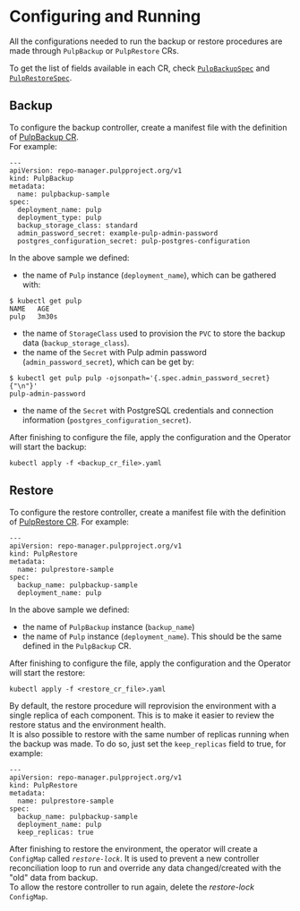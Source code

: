 # Configuring and Running


All the configurations needed to run the backup or restore procedures are made through `PulpBackup` or `PulpRestore` CRs.

To get the list of fields available in each CR, check [`PulpBackupSpec`](/pulp_operator/backup/#pulpbackupspec) and [`PulpRestoreSpec`](/pulp_operator/restore/#pulprestorespec).

## Backup

To configure the backup controller, create a manifest file with the definition of [PulpBackup CR](/pulp_operator/backup/#pulpbackupspec).  
For example:
```
---
apiVersion: repo-manager.pulpproject.org/v1
kind: PulpBackup
metadata:
  name: pulpbackup-sample
spec:
  deployment_name: pulp
  deployment_type: pulp
  backup_storage_class: standard
  admin_password_secret: example-pulp-admin-password
  postgres_configuration_secret: pulp-postgres-configuration
```

In the above sample we defined:

* the name of `Pulp` instance (`deployment_name`), which can be gathered with:
```
$ kubectl get pulp
NAME   AGE
pulp   3m30s
```

* the name of `StorageClass` used to provision the `PVC` to store the backup data (`backup_storage_class`).
* the name of the `Secret` with Pulp admin password (`admin_password_secret`), which can be get by:
```
$ kubectl get pulp pulp -ojsonpath='{.spec.admin_password_secret}{"\n"}'
pulp-admin-password
```

* the name of the `Secret` with PostgreSQL credentials and connection information (`postgres_configuration_secret`).

After finishing to configure the file, apply the configuration and the Operator will start the backup:
```
kubectl apply -f <backup_cr_file>.yaml
```


## Restore


To configure the restore controller, create a manifest file with the definition of [PulpRestore CR](/pulp_operator/restore/#pulprestorespec).
For example:
```
---
apiVersion: repo-manager.pulpproject.org/v1
kind: PulpRestore
metadata:
  name: pulprestore-sample
spec:
  backup_name: pulpbackup-sample
  deployment_name: pulp
```

In the above sample we defined:

* the name of `PulpBackup` instance (`backup_name`)
* the name of `Pulp` instance (`deployment_name`). This should be the same defined in the `PulpBackup` CR.

After finishing to configure the file, apply the configuration and the Operator will start the restore:
```
kubectl apply -f <restore_cr_file>.yaml
```

By default, the restore procedure will reprovision the environment with a single replica of each component. This is to make it easier to review the restore status and the environment health.  
It is also possible to restore with the same number of replicas running when the backup was made. To do so, just set the `keep_replicas` field to true, for example:
```
---
apiVersion: repo-manager.pulpproject.org/v1
kind: PulpRestore
metadata:
  name: pulprestore-sample
spec:
  backup_name: pulpbackup-sample
  deployment_name: pulp
  keep_replicas: true
```


After finishing to restore the environment, the operator will create a `ConfigMap` called *`restore-lock`*. It is used to prevent a new controller reconciliation loop to run and override any data changed/created with the "old" data from backup.  
To allow the restore controller to run again, delete the *restore-lock* `ConfigMap`.